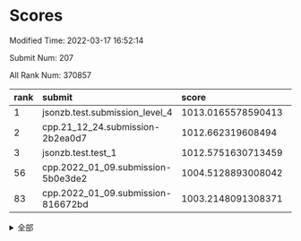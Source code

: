 # Scores

Modified Time: 2022-03-17 16:52:14

Submit Num: 207

All Rank Num: 370857

| rank |               submit               |       score        |       sigma        | pk_num |
| :--- | :--------------------------------- | :----------------- | :----------------- | :----- |
| 1    | jsonzb.test.submission_level_4     | 1013.0165578590413 | 0.8133541623215255 | 7163   |
| 2    | cpp.21_12_24.submission-2b2ea0d7   | 1012.662319608494  | 0.8027940709269127 | 7168   |
| 3    | jsonzb.test.test_1                 | 1012.5751630713459 | 0.8146690915257606 | 7169   |
| 56   | cpp.2022_01_09.submission-5b0e3de2 | 1004.5128893008042 | 0.7365992098153987 | 7171   |
| 83   | cpp.2022_01_09.submission-816672bd | 1003.2148091308371 | 0.7193644835858594 | 7164   |


<details>
<summary>全部</summary>

| rank |                 submit                 |       score        |       sigma        | pk_num |
| :--- | :------------------------------------- | :----------------- | :----------------- | :----- |
| 1    | jsonzb.test.submission_level_4         | 1013.0165578590413 | 0.8133541623215255 | 7163   |
| 2    | cpp.21_12_24.submission-2b2ea0d7       | 1012.662319608494  | 0.8027940709269127 | 7168   |
| 3    | jsonzb.test.test_1                     | 1012.5751630713459 | 0.8146690915257606 | 7169   |
| 4    | gobigger.level_3.submission_level_3_27 | 1011.8169312749459 | 0.7854471520877192 | 7162   |
| 5    | gobigger.level_3.submission_level_3_6  | 1011.7528228953313 | 0.7928353085226718 | 7161   |
| 6    | gobigger.level_3.submission_level_3_31 | 1011.6063408260316 | 0.7755906672473388 | 7174   |
| 7    | gobigger.level_3.submission_level_3_28 | 1011.5525549054263 | 0.7636419235573796 | 7165   |
| 8    | gobigger.level_3.submission_level_3_47 | 1011.4629837233507 | 0.7760632295121559 | 7165   |
| 9    | gobigger.level_3.submission_level_3_38 | 1011.3567740720533 | 0.7602031613755036 | 7166   |
| 10   | gobigger.level_3.submission_level_3_33 | 1011.2682008668435 | 0.7603718061821975 | 7171   |
| 11   | gobigger.level_3.submission_level_3_49 | 1011.1186008372998 | 0.7538146462019958 | 7170   |
| 12   | gobigger.level_3.submission_level_3_3  | 1010.9482936898763 | 0.7719386871146847 | 7166   |
| 13   | gobigger.level_3.submission_level_3_11 | 1010.9318629951661 | 0.7602763080820057 | 7169   |
| 14   | gobigger.level_3.submission_level_3_0  | 1010.8951917114374 | 0.7732148948909141 | 7166   |
| 15   | gobigger.level_3.submission_level_3_36 | 1010.8706397200286 | 0.7670749498823357 | 7167   |
| 16   | gobigger.level_3.submission_level_3_2  | 1010.8460480319319 | 0.759168311107628  | 7168   |
| 17   | gobigger.level_3.submission_level_3_13 | 1010.7094980379521 | 0.7391113092434096 | 7170   |
| 18   | gobigger.level_3.submission_level_3_20 | 1010.6994751484048 | 0.748792346388066  | 7165   |
| 19   | gobigger.level_3.submission_level_3_23 | 1010.5693028129893 | 0.7477849868735151 | 7165   |
| 20   | gobigger.level_3.submission_level_3_34 | 1010.5656799945094 | 0.7552818529876162 | 7170   |
| 21   | gobigger.level_3.submission_level_3_9  | 1010.5489861612008 | 0.7783031615121926 | 7167   |
| 22   | gobigger.level_3.submission_level_3_42 | 1010.4631177497284 | 0.7425396912821739 | 7164   |
| 23   | gobigger.level_3.submission_level_3_5  | 1010.4235439343478 | 0.7532242724376839 | 7168   |
| 24   | gobigger.level_3.submission_level_3_43 | 1010.4202027128508 | 0.7853534659280855 | 7168   |
| 25   | gobigger.level_3.submission_level_3_40 | 1010.2582258376891 | 0.7460695396877421 | 7169   |
| 26   | gobigger.level_3.submission_level_3_16 | 1010.232362896382  | 0.7525834793185265 | 7167   |
| 27   | gobigger.level_3.submission_level_3_29 | 1010.2225618180354 | 0.7417208130832322 | 7162   |
| 28   | gobigger.level_3.submission_level_3_22 | 1010.1271338541329 | 0.7515227843187604 | 7166   |
| 29   | gobigger.level_3.submission_level_3_24 | 1010.1250575769408 | 0.7448456268557296 | 7166   |
| 30   | gobigger.level_3.submission_level_3_26 | 1010.1011367113365 | 0.7745326168430141 | 7167   |
| 31   | gobigger.level_3.submission_level_3_8  | 1010.0665262164865 | 0.7500305719313161 | 7160   |
| 32   | gobigger.level_3.submission_level_3_7  | 1010.033512475366  | 0.7738311080707538 | 7165   |
| 33   | gobigger.level_3.submission_level_3_44 | 1009.9884287923348 | 0.7682057593260581 | 7162   |
| 34   | gobigger.level_3.submission_level_3_39 | 1009.9067151773836 | 0.7555787595604777 | 7169   |
| 35   | gobigger.level_3.submission_level_3_37 | 1009.883805438156  | 0.7560994989573004 | 7168   |
| 36   | gobigger.level_3.submission_level_3_30 | 1009.8403098268141 | 0.7550141098289685 | 7165   |
| 37   | gobigger.level_3.submission_level_3_35 | 1009.7844880346793 | 0.7573504208991829 | 7165   |
| 38   | gobigger.level_3.submission_level_3_32 | 1009.7154906144948 | 0.7544170105748665 | 7160   |
| 39   | gobigger.level_3.submission_level_3_14 | 1009.6775112535423 | 0.7631491618321413 | 7164   |
| 40   | gobigger.level_3.submission_level_3_25 | 1009.6687068931989 | 0.7562490639864886 | 7167   |
| 41   | gobigger.level_3.submission_level_3_17 | 1009.589173112496  | 0.7573625295764805 | 7169   |
| 42   | gobigger.level_3.submission_level_3_1  | 1009.5696187023967 | 0.751872979144753  | 7164   |
| 43   | gobigger.level_3.submission_level_3_18 | 1009.5343927548611 | 0.7534232731048857 | 7159   |
| 44   | gobigger.level_3.submission_level_3_10 | 1009.5226812646258 | 0.7625814657123117 | 7165   |
| 45   | gobigger.level_3.submission_level_3_19 | 1009.4894993197944 | 0.7558069230350548 | 7170   |
| 46   | gobigger.level_3.submission_level_3_15 | 1009.4847594161645 | 0.7555555082336818 | 7164   |
| 47   | gobigger.level_3.submission_level_3_45 | 1009.4649846924035 | 0.7685313821039287 | 7168   |
| 48   | gobigger.level_3.submission_level_3_12 | 1009.2465345598134 | 0.7540744118923755 | 7167   |
| 49   | gobigger.level_3.submission_level_3_46 | 1009.0539525377602 | 0.7445944781841835 | 7168   |
| 50   | gobigger.level_3.submission_level_3_21 | 1009.0314312087856 | 0.7561341927338197 | 7168   |
| 51   | gobigger.level_3.submission_level_3_48 | 1008.8862819995439 | 0.7381379324698771 | 7165   |
| 52   | gobigger.level_3.submission_level_3_41 | 1008.6917345964924 | 0.7535208757467621 | 7162   |
| 53   | gobigger.level_3.submission_level_3_4  | 1008.5227782381558 | 0.7750896693479997 | 7171   |
| 54   | gobigger.level_1.submission_level_1_49 | 1004.8076643367094 | 0.7281240049315515 | 7167   |
| 55   | gobigger.level_1.submission_level_1_33 | 1004.6921787785072 | 0.7318849454750338 | 7169   |
| 56   | cpp.2022_01_09.submission-5b0e3de2     | 1004.5128893008042 | 0.7365992098153987 | 7171   |
| 57   | gobigger.level_1.submission_level_1_43 | 1004.3562799337715 | 0.7255667325377627 | 7166   |
| 58   | gobigger.level_1.submission_level_1_34 | 1004.2375602914977 | 0.7238688662171251 | 7169   |
| 59   | gobigger.level_1.submission_level_1_20 | 1004.1955124313735 | 0.721408600789594  | 7168   |
| 60   | gobigger.level_1.submission_level_1_36 | 1004.1541894798474 | 0.7155539372553095 | 7170   |
| 61   | gobigger.level_1.submission_level_1_48 | 1004.1175954426249 | 0.7153956803363292 | 7165   |
| 62   | gobigger.level_1.submission_level_1_44 | 1003.8901590976335 | 0.719429721000511  | 7166   |
| 63   | gobigger.level_1.submission_level_1_38 | 1003.7878475794598 | 0.7128332200526942 | 7166   |
| 64   | gobigger.level_1.submission_level_1_12 | 1003.7825397729018 | 0.71608554114664   | 7161   |
| 65   | gobigger.level_1.submission_level_1_14 | 1003.6986616969036 | 0.7066687879901757 | 7165   |
| 66   | gobigger.level_1.submission_level_1_31 | 1003.647362875827  | 0.7193012978866221 | 7160   |
| 67   | gobigger.level_1.submission_level_1_46 | 1003.6414604245512 | 0.7172199792455747 | 7171   |
| 68   | gobigger.level_1.submission_level_1_42 | 1003.6374952402449 | 0.7251874665697677 | 7163   |
| 69   | gobigger.level_1.submission_level_1_35 | 1003.6203692201567 | 0.7103557198484558 | 7163   |
| 70   | gobigger.level_1.submission_level_1_23 | 1003.6143895211341 | 0.7193661160032143 | 7162   |
| 71   | gobigger.level_1.submission_level_1_0  | 1003.5848253796312 | 0.7147262444156272 | 7166   |
| 72   | gobigger.level_1.submission_level_1_25 | 1003.5312704949246 | 0.7252749367299173 | 7166   |
| 73   | gobigger.level_1.submission_level_1_11 | 1003.4964848056883 | 0.7220116351036469 | 7168   |
| 74   | gobigger.level_1.submission_level_1_3  | 1003.4882313236648 | 0.7092146862420943 | 7166   |
| 75   | gobigger.level_1.submission_level_1_37 | 1003.4074278785364 | 0.7128432169106931 | 7167   |
| 76   | gobigger.level_1.submission_level_1_27 | 1003.4043594232795 | 0.7159451458964806 | 7169   |
| 77   | gobigger.level_1.submission_level_1_5  | 1003.3825896662518 | 0.7198043366773411 | 7170   |
| 78   | gobigger.level_1.submission_level_1_13 | 1003.3708551092022 | 0.7260767107958663 | 7168   |
| 79   | gobigger.level_1.submission_level_1_15 | 1003.3409415933477 | 0.7130500032916057 | 7170   |
| 80   | gobigger.level_1.submission_level_1_39 | 1003.3151486544169 | 0.7213928772032422 | 7164   |
| 81   | gobigger.level_1.submission_level_1_9  | 1003.2743163243365 | 0.7221732662154086 | 7165   |
| 82   | gobigger.level_1.submission_level_1_28 | 1003.2384801993295 | 0.7132461752725737 | 7166   |
| 83   | cpp.2022_01_09.submission-816672bd     | 1003.2148091308371 | 0.7193644835858594 | 7164   |
| 84   | gobigger.level_1.submission_level_1_4  | 1003.181193918865  | 0.7173703065453116 | 7167   |
| 85   | gobigger.level_1.submission_level_1_29 | 1003.1588762621793 | 0.7261672560627324 | 7169   |
| 86   | gobigger.level_1.submission_level_1_6  | 1003.0918182410285 | 0.7277676760175363 | 7168   |
| 87   | gobigger.level_1.submission_level_1_32 | 1003.0640615316147 | 0.7028118674185395 | 7163   |
| 88   | gobigger.level_1.submission_level_1_2  | 1003.0077604727775 | 0.7208904100057382 | 7172   |
| 89   | gobigger.level_1.submission_level_1_40 | 1002.9998038916576 | 0.7153783809547114 | 7165   |
| 90   | gobigger.level_1.submission_level_1_26 | 1002.9796555613951 | 0.7156489010767372 | 7167   |
| 91   | gobigger.level_1.submission_level_1_17 | 1002.8640933205205 | 0.7147140378938303 | 7168   |
| 92   | gobigger.level_1.submission_level_1_1  | 1002.8268243120558 | 0.7169759508525556 | 7170   |
| 93   | gobigger.level_1.submission_level_1_7  | 1002.8159974483183 | 0.7071808901822657 | 7167   |
| 94   | gobigger.level_1.submission_level_1_10 | 1002.7072872027211 | 0.7172020380263447 | 7166   |
| 95   | gobigger.level_1.submission_level_1_16 | 1002.6092738154803 | 0.7225570485749834 | 7169   |
| 96   | gobigger.level_1.submission_level_1_21 | 1002.6009110671645 | 0.7093618486966148 | 7172   |
| 97   | gobigger.level_1.submission_level_1_19 | 1002.5691160895004 | 0.7072961874363707 | 7164   |
| 98   | gobigger.level_1.submission_level_1_45 | 1002.5289179681799 | 0.7237281921235562 | 7162   |
| 99   | gobigger.level_1.submission_level_1_18 | 1002.4591205171915 | 0.713850411603476  | 7165   |
| 100  | gobigger.level_1.submission_level_1_24 | 1002.4161861231196 | 0.7105271283230861 | 7164   |
| 101  | gobigger.level_1.submission_level_1_8  | 1002.2977158483476 | 0.6962328513547204 | 7169   |
| 102  | gobigger.level_1.submission_level_1_47 | 1002.0857333137576 | 0.7077784734447885 | 7163   |
| 103  | gobigger.level_1.submission_level_1_30 | 1001.9678248852905 | 0.714909562445233  | 7167   |
| 104  | gobigger.level_1.submission_level_1_41 | 1001.4627144324903 | 0.7200348869446256 | 7163   |
| 105  | gobigger.level_1.submission_level_1_22 | 1001.3241596120946 | 0.7131777571478578 | 7171   |
| 106  | gobigger.random.submission_random_17   | 997.7454747793148  | 0.7034367321710292 | 7166   |
| 107  | gobigger.random.submission_random_16   | 997.3670253955135  | 0.7214393900051056 | 7168   |
| 108  | gobigger.random.submission_random_24   | 997.2615199567535  | 0.7024454748045283 | 7169   |
| 109  | gobigger.random.submission_random_49   | 997.1323789666968  | 0.7093106719444622 | 7165   |
| 110  | gobigger.random.submission_random_47   | 997.0463255770271  | 0.7127962458647947 | 7165   |
| 111  | gobigger.random.submission_random_20   | 996.6580965652594  | 0.7166261764925126 | 7163   |
| 112  | gobigger.random.submission_random_43   | 996.6286631574079  | 0.7107519370862868 | 7164   |
| 113  | gobigger.random.submission_random_35   | 996.6157881017903  | 0.7392042981730551 | 7165   |
| 114  | gobigger.random.submission_random_6    | 996.6077429032765  | 0.7152261282353699 | 7172   |
| 115  | gobigger.random.submission_random_3    | 996.604960322453   | 0.7136437748973308 | 7163   |
| 116  | gobigger.random.submission_random_19   | 996.5742515413946  | 0.7123178298024313 | 7163   |
| 117  | gobigger.random.submission_random_32   | 996.5699551818109  | 0.7075046391096754 | 7162   |
| 118  | gobigger.random.submission_random_44   | 996.5464586847819  | 0.7096639600881047 | 7167   |
| 119  | gobigger.random.submission_random_41   | 996.4355246848864  | 0.7213220458649272 | 7166   |
| 120  | gobigger.random.submission_random_0    | 996.4278583019363  | 0.7058434718252199 | 7165   |
| 121  | gobigger.random.submission_random_27   | 996.3701329029384  | 0.7117888830653976 | 7161   |
| 122  | gobigger.random.submission_random_4    | 996.3609119882406  | 0.7070793230870013 | 7166   |
| 123  | gobigger.random.submission_random_23   | 996.3211714347884  | 0.7006009263633151 | 7167   |
| 124  | gobigger.random.submission_random_22   | 996.0873002568713  | 0.6980137431918049 | 7167   |
| 125  | gobigger.random.submission_random_46   | 996.0839511502284  | 0.7166603017207568 | 7165   |
| 126  | gobigger.random.submission_random_33   | 996.0675035508413  | 0.7139810010141523 | 7172   |
| 127  | gobigger.random.submission_random_9    | 996.0331944128421  | 0.7180403732806807 | 7163   |
| 128  | gobigger.random.submission_random_37   | 995.9870607424718  | 0.7356855022864359 | 7164   |
| 129  | gobigger.random.submission_random_21   | 995.9867741821735  | 0.6955598480286632 | 7165   |
| 130  | gobigger.random.submission_random_39   | 995.9707383536997  | 0.7071032975120366 | 7160   |
| 131  | gobigger.random.submission_random_26   | 995.8976939554774  | 0.7001383058423581 | 7168   |
| 132  | gobigger.random.submission_random_29   | 995.863195137441   | 0.6982424162783203 | 7168   |
| 133  | gobigger.random.submission_random_25   | 995.8496845659547  | 0.703926639004974  | 7169   |
| 134  | gobigger.random.submission_random_10   | 995.8388393468732  | 0.7051203953794725 | 7163   |
| 135  | gobigger.random.submission_random_12   | 995.8306228037821  | 0.7153285240016397 | 7167   |
| 136  | gobigger.random.submission_random_48   | 995.8017501847779  | 0.7142932264658017 | 7166   |
| 137  | gobigger.random.submission_random_15   | 995.783176376481   | 0.7045851004050513 | 7169   |
| 138  | gobigger.random.submission_random_45   | 995.7762111534444  | 0.709997378114104  | 7168   |
| 139  | gobigger.random.submission_random_38   | 995.7702198002797  | 0.7281476249534914 | 7163   |
| 140  | gobigger.random.submission_random_1    | 995.7138295354557  | 0.7173774273135541 | 7167   |
| 141  | gobigger.random.submission_random_14   | 995.5948551132532  | 0.706333998103365  | 7174   |
| 142  | gobigger.random.submission_random_40   | 995.5704342960287  | 0.728623556215861  | 7166   |
| 143  | gobigger.random.submission_random_42   | 995.5595012865042  | 0.7119443661390976 | 7166   |
| 144  | gobigger.random.submission_random_28   | 995.5256104833612  | 0.6993621103896208 | 7171   |
| 145  | gobigger.random.submission_random_36   | 995.5250452612158  | 0.7160332817858146 | 7161   |
| 146  | gobigger.random.submission_random_7    | 995.4751613792729  | 0.7103069345040243 | 7169   |
| 147  | gobigger.random.submission_random_31   | 995.2404421074638  | 0.7274685697486024 | 7167   |
| 148  | gobigger.random.submission_random_2    | 995.1926600838972  | 0.697736569139039  | 7160   |
| 149  | gobigger.random.submission_random_5    | 995.0568118527016  | 0.7033131260377861 | 7163   |
| 150  | gobigger.random.submission_random_30   | 995.0388218524554  | 0.7124804315920837 | 7168   |
| 151  | gobigger.random.submission_random_11   | 995.0363834344016  | 0.7240776651972599 | 7169   |
| 152  | gobigger.random.submission_random_34   | 995.0323991653024  | 0.7138240521737897 | 7169   |
| 153  | gobigger.random.submission_random_8    | 995.006147522765   | 0.7310560699899593 | 7165   |
| 154  | gobigger.random.submission_random_18   | 994.6858245050097  | 0.7046001009996202 | 7165   |
| 155  | gobigger.level_2.submission_level_2_41 | 994.5909515270532  | 0.7226449928275045 | 7170   |
| 156  | gobigger.level_2.submission_level_2_14 | 994.139262072032   | 0.724691246816821  | 7164   |
| 157  | gobigger.random.submission_random_13   | 993.9787189535973  | 0.7188967646383849 | 7166   |
| 158  | gobigger.level_2.submission_level_2_10 | 993.6685189036257  | 0.7330533202807366 | 7164   |
| 159  | gobigger.level_2.submission_level_2_31 | 993.6194696449153  | 0.7310190562909332 | 7169   |
| 160  | gobigger.level_2.submission_level_2_12 | 993.2949166927268  | 0.7371465880695598 | 7169   |
| 161  | gobigger.level_2.submission_level_2_15 | 993.2189268498892  | 0.7341603809095154 | 7166   |
| 162  | gobigger.level_2.submission_level_2_42 | 993.2142841253545  | 0.7263394800529074 | 7168   |
| 163  | gobigger.level_2.submission_level_2_22 | 992.9590444556529  | 0.7480263113482891 | 7165   |
| 164  | gobigger.level_2.submission_level_2_32 | 992.8746406392895  | 0.7366425893450925 | 7165   |
| 165  | gobigger.level_2.submission_level_2_45 | 992.5863600296514  | 0.7337693574839421 | 7169   |
| 166  | gobigger.level_2.submission_level_2_11 | 992.5386740543796  | 0.7421506028273294 | 7166   |
| 167  | gobigger.level_2.submission_level_2_24 | 992.506653334305   | 0.7473840053715574 | 7168   |
| 168  | gobigger.level_2.submission_level_2_18 | 992.448107557989   | 0.7425316736233347 | 7166   |
| 169  | gobigger.level_2.submission_level_2_4  | 992.4242292442851  | 0.7344071092640517 | 7166   |
| 170  | gobigger.level_2.submission_level_2_38 | 992.3697638842765  | 0.752784304129773  | 7167   |
| 171  | gobigger.level_2.submission_level_2_5  | 992.3299832699945  | 0.7537584825238479 | 7163   |
| 172  | gobigger.level_2.submission_level_2_35 | 992.3060836088272  | 0.7650658980370654 | 7167   |
| 173  | gobigger.level_2.submission_level_2_27 | 992.2976949797079  | 0.7403086352867951 | 7169   |
| 174  | gobigger.level_2.submission_level_2_30 | 992.224511623576   | 0.7608949653841406 | 7170   |
| 175  | gobigger.level_2.submission_level_2_37 | 992.2075084236299  | 0.73945776788638   | 7166   |
| 176  | gobigger.level_2.submission_level_2_16 | 992.1835004504208  | 0.7606903309672206 | 7168   |
| 177  | gobigger.level_2.submission_level_2_48 | 992.0885684181405  | 0.7410655848475194 | 7167   |
| 178  | gobigger.level_2.submission_level_2_23 | 992.0717371709807  | 0.7508348050496783 | 7163   |
| 179  | gobigger.level_2.submission_level_2_29 | 992.0646932185434  | 0.7417739578160736 | 7164   |
| 180  | gobigger.level_2.submission_level_2_0  | 992.0121795989085  | 0.7521645362603202 | 7168   |
| 181  | gobigger.level_2.submission_level_2_40 | 992.0048143061618  | 0.7544096818250979 | 7170   |
| 182  | gobigger.level_2.submission_level_2_9  | 991.9993257903103  | 0.7467537042133582 | 7166   |
| 183  | gobigger.level_2.submission_level_2_8  | 991.8220061114043  | 0.7493159502275499 | 7169   |
| 184  | gobigger.level_2.submission_level_2_7  | 991.8137361035706  | 0.7779307499860093 | 7165   |
| 185  | gobigger.level_2.submission_level_2_3  | 991.8020019737401  | 0.7326329372191323 | 7167   |
| 186  | gobigger.level_2.submission_level_2_20 | 991.7506153124423  | 0.7496884457341657 | 7164   |
| 187  | gobigger.level_2.submission_level_2_36 | 991.7216964559747  | 0.7552275485029103 | 7166   |
| 188  | gobigger.level_2.submission_level_2_28 | 991.5663028114641  | 0.73475001533992   | 7167   |
| 189  | gobigger.level_2.submission_level_2_47 | 991.4647490779491  | 0.7613234492398324 | 7171   |
| 190  | gobigger.level_2.submission_level_2_49 | 991.4570822358255  | 0.7397965891677407 | 7168   |
| 191  | gobigger.level_2.submission_level_2_2  | 991.4531987391368  | 0.7312678697951128 | 7169   |
| 192  | gobigger.level_2.submission_level_2_43 | 991.424863883638   | 0.7529984485801196 | 7164   |
| 193  | gobigger.level_2.submission_level_2_19 | 991.412279949491   | 0.7643958407076072 | 7165   |
| 194  | gobigger.level_2.submission_level_2_17 | 991.400765352301   | 0.7458601541446152 | 7164   |
| 195  | gobigger.level_2.submission_level_2_21 | 991.3767019241849  | 0.7555495564815747 | 7173   |
| 196  | gobigger.level_2.submission_level_2_34 | 991.3704319644967  | 0.7672681316036654 | 7165   |
| 197  | gobigger.level_2.submission_level_2_39 | 991.2553907004624  | 0.7583162131018388 | 7167   |
| 198  | gobigger.level_2.submission_level_2_44 | 991.2545769550302  | 0.7451830427388375 | 7167   |
| 199  | gobigger.level_2.submission_level_2_33 | 991.0747935584249  | 0.7587126069306335 | 7169   |
| 200  | gobigger.level_2.submission_level_2_6  | 990.877503820021   | 0.7597507031949025 | 7165   |
| 201  | gobigger.level_2.submission_level_2_13 | 990.6988245370359  | 0.756707305259215  | 7169   |
| 202  | gobigger.level_2.submission_level_2_46 | 990.654133892065   | 0.7878765709436814 | 7163   |
| 203  | gobigger.level_2.submission_level_2_26 | 990.4597338539027  | 0.7537558832593605 | 7164   |
| 204  | gobigger.level_2.submission_level_2_1  | 990.3510793026682  | 0.7583329947597648 | 7162   |
| 205  | gobigger.level_2.submission_level_2_25 | 990.3375837899696  | 0.7720043781333769 | 7164   |
| 206  | gobigger.none.submission_none_0        | 976.4735944805112  | 1.3023260865020585 | 7165   |
| 207  | gobigger.none.submission_none_1        | 974.0581516720086  | 1.6936659658883784 | 7165   |

</details>
